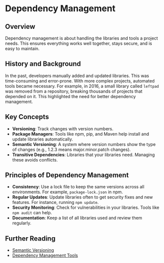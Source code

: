 # Dependency Management

## Overview

Dependency management is about handling the libraries and tools a project needs. This ensures everything works well together, stays secure, and is easy to maintain.

## History and Background

In the past, developers manually added and updated libraries. This was time-consuming and error-prone. With more complex projects, automated tools became necessary. For example, in 2016, a small library called `leftpad` was removed from a repository, breaking thousands of projects that depended on it. This highlighted the need for better dependency management.

## Key Concepts

- **Versioning**: Track changes with version numbers.
- **Package Managers**: Tools like npm, pip, and Maven help install and update libraries automatically.
- **Semantic Versioning**: A system where version numbers show the type of changes (e.g., 1.2.3 means major.minor.patch changes).
- **Transitive Dependencies**: Libraries that your libraries need. Managing these avoids conflicts.

## Principles of Dependency Management

- **Consistency**: Use a lock file to keep the same versions across all environments. For example, `package-lock.json` in npm.
- **Regular Updates**: Update libraries often to get security fixes and new features. For instance, running `npm update`.
- **Security Monitoring**: Check for vulnerabilities in your libraries. Tools like `npm audit` can help.
- **Documentation**: Keep a list of all libraries used and review them regularly.

## Further Reading

- [Semantic Versioning](https://semver.org/)
- [Dependency Management Tools](https://en.wikipedia.org/wiki/List_of_software_package_management_systems)
